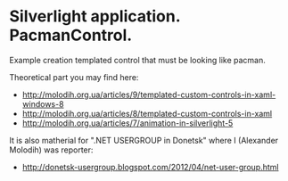 Silverlight application. PacmanControl.
==================

Example creation templated control that must be looking like pacman.

Theoretical part you may find here: 
  - http://molodih.org.ua/articles/9/templated-custom-controls-in-xaml-windows-8
  - http://molodih.org.ua/articles/8/templated-custom-controls-in-xaml
  - http://molodih.org.ua/articles/7/animation-in-silverlight-5

It is also matherial for ".NET USERGROUP in Donetsk" where I (Alexander Molodih) was reporter:
  - http://donetsk-usergroup.blogspot.com/2012/04/net-user-group.html
